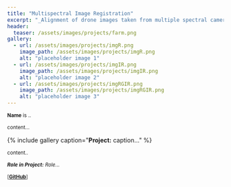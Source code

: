 ```yaml
---
title: "Multispectral Image Registration"
excerpt: "_Alignment of drone images taken from multiple spectral cameras for precision agriculture applications_"
header:
  teaser: /assets/images/projects/farm.png
gallery:
  - url: /assets/images/projects/imgR.png
    image_path: /assets/images/projects/imgR.png
    alt: "placeholder image 1"
  - url: /assets/images/projects/imgIR.png
    image_path: /assets/images/projects/imgIR.png
    alt: "placeholder image 2"
  - url: /assets/images/projects/imgRGIR.png
    image_path: /assets/images/projects/imgRGIR.png
    alt: "placeholder image 3"
---
```

<sub>**Name** is ..</sub>

<sub>content...</sub>

{% include gallery caption="**Project:** caption..." %}

<sub>content..</sub>

<sub>_**Role in  Project:** Role..._</sub>

<sub>\[[**GitHub**](http://github.com/)\]</sub>
